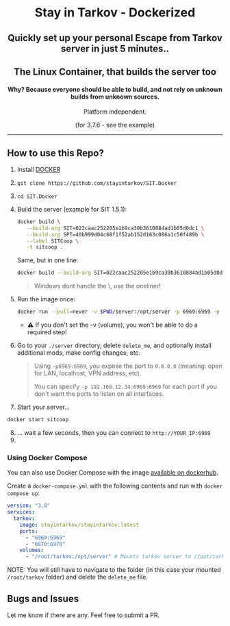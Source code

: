 <div align=center style="text-align: center;">
<h1>Stay in Tarkov - Dockerized</h1>
<h2>Quickly set up your personal Escape from Tarkov server in just 5 minutes..</h2>
<h2>The Linux Container, that builds the server too</h2>
<h4>Why? Because everyone should be able to build, and not rely on unknown builds from unknown sources.</h3>

Platform independent.
  
(for 3.7.6 - see the example)
</div>

---

## How to use this Repo?

1. Install [DOCKER](https://docs.docker.com/get-docker/)
2. `git clone https://github.com/stayintarkov/SIT.Docker`
3. `cd SIT.Docker`
4. Build the server (example for SIT 1.5.1):
   ```bash
   docker build \
      --build-arg SIT=022caac252205e1b9ca30b3610884ad1b05d0dc1 \
      --build-arg SPT=40b999d04c68f1f52ab152d163c086a1c50f489b \
      --label SITCoop \
      -t sitcoop .
   ```
   Same, but in one line:
   ```bash
   docker build --build-arg SIT=022caac252205e1b9ca30b3610884ad1b05d0dc1 --build-arg SPT=40b999d04c68f1f52ab152d163c086a1c50f489b --label SITCoop -t sitcoop .
   ```
   > Windows dont handle the \\, use the oneliner!
5. Run the image once:
   ```bash
   docker run --pull=never -v $PWD/server:/opt/server -p 6969:6969 -p 6970:6970 -it --name sitcoop sitcoop
   ```
   - ⚠️ If you don't set the -v (volume), you won't be able to do a required step!
6. Go to your `./server` directory, delete `delete_me`, and optionally install additional mods, make config changes, etc.
    > Using `-p6969:6969`, you expose the port to `0.0.0.0` (meaning: open for LAN, localhost, VPN address, etc).
    > 
    > You can specify `-p 192.168.12.34:6969:6969` for each port if you don't want the ports to listen on all interfaces. 
   
7. Start your server...
 ```bash
docker start sitcoop
```
8. ... wait a few seconds, then you can connect to `http://YOUR_IP:6969`
9. 
### Using Docker Compose

You can also use Docker Compose with the image [available on dockerhub](https://hub.docker.com/r/stayintarkov/stayintarkov).

Create a `docker-compose.yml` with the following contents and run with `docker compose up`:
```yaml
version: "3.8"
services:
  tarkov:
    image: stayintarkov/stayintarkov:latest
    ports: 
      - "6969:6969"
      - "6970:6970"
    volumes:
      - "/root/tarkov:/opt/server" # Mounts tarkov server to /root/tarkov
```
NOTE: You will still have to navigate to the folder (in this case your mounted `/root/tarkov` folder) and delete the `delete_me` file.

## Bugs and Issues
Let me know if there are any. Feel free to submit a PR.
